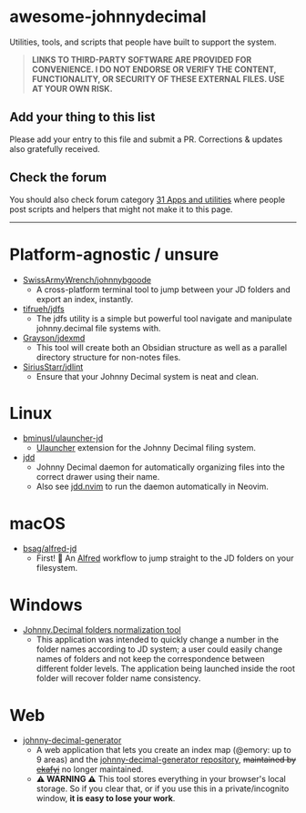 # awesome-johnnydecimal

Utilities, tools, and scripts that people have built to support the system.

> **LINKS TO THIRD-PARTY SOFTWARE ARE PROVIDED FOR CONVENIENCE. I DO NOT ENDORSE OR VERIFY THE CONTENT, FUNCTIONALITY, OR SECURITY OF THESE EXTERNAL FILES. USE AT YOUR OWN RISK.**

## Add your thing to this list

Please add your entry to this file and submit a PR. Corrections & updates also gratefully received.

## Check the forum

You should also check forum category [31 Apps and utilities](https://forum.johnnydecimal.com/c/30-39-the-library/31-apps-and-utilities/16) where people post scripts and helpers that might not make it to this page.

---

# Platform-agnostic / unsure

- [SwissArmyWrench/johnnybgoode](https://github.com/SwissArmyWrench/johnnybgoode)
  - A cross-platform terminal tool to jump between your JD folders and export an index, instantly.
- [tifrueh/jdfs](https://github.com/tifrueh/jdfs)
  - The jdfs utility is a simple but powerful tool navigate and manipulate johnny.decimal file systems with.
- [Grayson/jdexmd](https://crates.io/crates/jdexmd/0.1.3)
  - This tool will create both an Obsidian structure as well as a parallel directory structure for non-notes files.
- [SiriusStarr/jdlint](https://github.com/SiriusStarr/jdlint)
  - Ensure that your Johnny Decimal system is neat and clean.

# Linux

- [bminusl/ulauncher-jd](https://github.com/bminusl/ulauncher-jd)
  - [Ulauncher](https://ulauncher.io/) extension for the Johnny Decimal filing system.
- [jdd](https://github.com/mahyarmirrashed/jdd)
  - Johnny Decimal daemon for automatically organizing files into the correct drawer using their name.
  - Also see [jdd.nvim](https://github.com/mahyarmirrashed/jdd.nvim) to run the daemon automatically in Neovim.

# macOS

- [bsag/alfred-jd](https://github.com/bsag/alfred-jd)
  - First! 🥳 An [Alfred](https://alfredapp.com) workflow to jump straight to the JD folders on your filesystem.

# Windows

- [Johnny.Decimal folders normalization tool](https://github.com/EvgenyVenalainen/jd-folders-tool)
  - This application was intended to quickly change a number in the folder names according to JD system; a user could easily change names of folders and not keep the correspondence between different folder levels. The application being launched inside the root folder will recover folder name consistency.

# Web

- [johnny-decimal-generator](https://johnny-decimal-generator.netlify.app/)
  - A web application that lets you create an index map (@emory: up to 9 areas) and the [johnny-decimal-generator repository](https://github.com/ekafyi/johnnydecimal-index-generator), ~~maintained by [ekafyi](https://github.com/ekafyi/)~~ no longer maintained.
  - **⚠️ WARNING ⚠️** This tool stores everything in your browser's local storage. So if you clear that, or if you use this in a private/incognito window, **it is easy to lose your work**.
